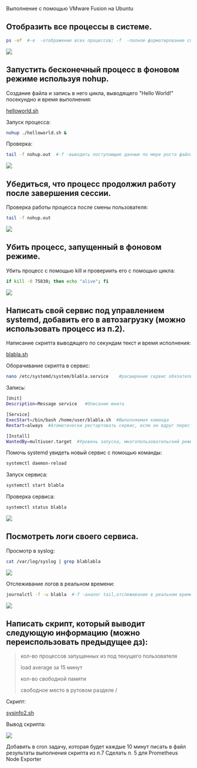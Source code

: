 Выполнение с помощью VMware Fusion на Ubuntu

Отобразить все процессы в системе.
-
``` bash
ps -ef  #-e  -отображение всех процессов; -f  -полное форматирование списка
```
![](/HW4/assets/1-1.png) 

Запустить бесконечный процесс в фоновом режиме используя nohup.
-
Создание файла и запись в него цикла, выводящего "Hello World!" посекундно и время выполнения:

[helloworld.sh](/HW4/helloworld.sh) 

Запуск процесса:

``` bash
nohup ./helloworld.sh &
```

Проверка:

``` bash
tail -f nohup.out  #-f -выводить поступающие данные по мере роста файла
```
![](/HW4/assets/2-1.png) 

Убедиться, что процесс продолжил работу после завершения сессии.
-

Проверка работы процесса после смены пользователя:

``` bash
tail -f nohup.out 
```
![](/HW4/assets/3-1.png) 

Убить процесс, запущенный в фоновом режиме.
-

Убить процесс с помощью kill и провериить его с помощью цикла:

``` bash
if kill -0 75830; then echo "alive"; fi
```
![](/HW4/assets/4-1.png) 


Написать свой сервис под управлением systemd, добавить его в автозагрузку (можно использовать процесс из п.2).
-

Написание скрипта выводящего по секундам текст и время исполнения:

[blabla.sh](/HW4/blabla.sh) 

Оборачивание скрипта в сервис:

``` bash
nano /etc/systemd/system/blabla.service    #расширение сервис обязательно
```

Запись:

``` bash
[Unit]  
Description=Message service   #Описание юнита

[Service]
ExecStart=/bin/bash /home/user/blabla.sh  #Выполняемая команда
Restart=always  #Атоматически рестартовать сервис, если он вдруг перестанет работать

[Install]
WantedBy=multiuser.target  #Уровень запуска, многопользовательский режим
```

Помочь systemd увидеть  новый сервис с помощью команды:

``` bash
systemctl daemon-reload
```

Запуск сервиса:

``` bash
systemctl start blabla
```
Проверка сервиса:

``` bash
systemctl status blabla
```
![](/HW4/assets/5-1.png) 

Посмотреть логи своего сервиса.
-

Просмотр в syslog:

``` bash
cat /var/log/syslog | grep blablabla
```
![](/HW4/assets/6-1.png) 

Отслеживание логов в реальном времени:

``` bash
journalctl -f -u blabla  #-f -аналог tail,отслеживание в реальном времени; -u -фильтрация
```
![](/HW4/assets/6-2.png) 

Написать скрипт, который выводит следующую информацию (можно переиспользовать предыдущее дз):
-
>кол-во процессов запущенных из под текущего пользователя
>
>load average за 15 минут
>
>кол-во свободной памяти
>
>свободное место в рутовом разделе /
>

Скрипт:

[sysinfo2.sh](/HW4/sysinfo2.sh) 

Вывод скрипта:

![](/HW4/assets/7-1.png) 


Добавить в cron задачу, которая будет каждые 10 минут писать в файл результаты выполнения скрипта из п.7
Сделать п. 5 для Prometheus Node Exporter
